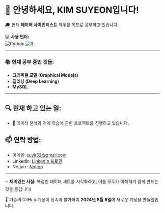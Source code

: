 # 👋 안녕하세요, KIM SUYEON입니다!

🎓 현재 **데이터 사이언티스트** 직무를 목표로 공부하고 있습니다.

💻 **사용 언어:**  
![Python](https://img.shields.io/badge/Python-3776AB?style=for-the-badge&logo=python&logoColor=white)
![R](https://img.shields.io/badge/R-276DC3?style=for-the-badge&logo=r&logoColor=white)

---

### 📚 **현재 공부 중인 것들:**
- **그래피컬 모델 (Graphical Models)**
- **딥러닝 (Deep Learning)**
- **MySQL**

---

## 🔍 **현재 하고 있는 일:**
- 📝 데이터 분석과 기계 학습에 관한 프로젝트를 진행하고 있습니다.

## 📫 **연락 방법:**
- 이메일: [suyk52@gmail.com](mailto:suyk52@gmail.com)
- LinkedIn: [LinkedIn 프로필](https://www.linkedin.com/in/suyeon-kim-688360317/)
- Notion : [Notion](https://www.notion.so/c12777c8a0734946adc58d9d0b217752)
---
⭐️ **재미있는 사실:** 
복잡한 데이터 세트를 시각화하고, 이를 모두가 이해하기 쉽게 만드는 것을 즐깁니다!

🚨 기존의 GitHub 계정이 접속이 불가하여 **2024년 8월 8일**에 새로운 계정을 만들었습니다.


